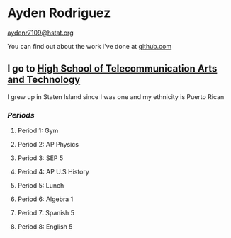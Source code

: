 # Ayden Rodriguez

aydenr7109@hstat.org

You can find out about the work i've done at [github.com](https://github.com/aydenr7109)

## I go to [High School of Telecommunication Arts and Technology](http://www.hstat.org/)

I grew up in Staten Island since I was one and my ethnicity is Puerto Rican

### _Periods_

1. Period 1: Gym

2. Period 2: AP Physics

3. Period 3: SEP 5

4. Period 4: AP U.S History

5. Period 5: Lunch

6. Period 6: Algebra 1

7. Period 7: Spanish 5

8. Period 8: English 5

